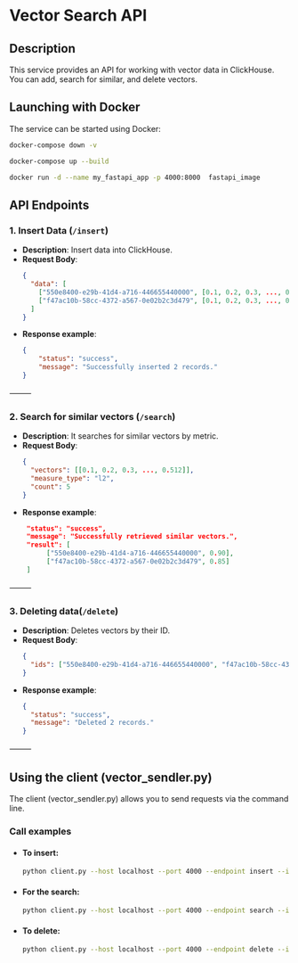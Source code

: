 # Vector Search API

## Description
This service provides an API for working with vector data in ClickHouse.  
You can add, search for similar, and delete vectors.

## **Launching with Docker**
The service can be started using Docker:

```sh
docker-compose down -v

docker-compose up --build

docker run -d --name my_fastapi_app -p 4000:8000  fastapi_image 
```

## API Endpoints

### 1. Insert Data (`/insert`)
- **Description**: Insert data into ClickHouse.
- **Request Body**:
  ```json
  {
    "data": [
      ["550e8400-e29b-41d4-a716-446655440000", [0.1, 0.2, 0.3, ..., 0.512]],
      ["f47ac10b-58cc-4372-a567-0e02b2c3d479", [0.1, 0.2, 0.3, ..., 0.512]]
    ]
  }

- **Response example**:
  ```json 
  {
      "status": "success",
      "message": "Successfully inserted 2 records."
  }

⸻

### 2. Search for similar vectors (`/search`)
- **Description**: It searches for similar vectors by metric.
- **Request Body**:
  ```json
  {
    "vectors": [[0.1, 0.2, 0.3, ..., 0.512]],
    "measure_type": "l2",
    "count": 5
  }

- **Response example**:
  ```json 
   "status": "success",
   "message": "Successfully retrieved similar vectors.",
   "result": [
        ["550e8400-e29b-41d4-a716-446655440000", 0.90],
        ["f47ac10b-58cc-4372-a567-0e02b2c3d479", 0.85]
   ]

⸻


### 3. Deleting data(`/delete`)
- **Description**: Deletes vectors by their ID.
- **Request Body**:
  ```json
  {
    "ids": ["550e8400-e29b-41d4-a716-446655440000", "f47ac10b-58cc-4372-a567-0e02b2c3d479"]
  }

- **Response example**:
  ```json 
  {
    "status": "success",
    "message": "Deleted 2 records."
  }

⸻

## Using the client (vector_sendler.py)

The client (vector_sendler.py) allows you to send requests via the command line.

### Call examples

- #### To insert:
  ```sh
  python client.py --host localhost --port 4000 --endpoint insert --input_path data.json --output_path response.json
  ```
- #### For the search:
  ```sh
  python client.py --host localhost --port 4000 --endpoint search --input_path query.json --output_path search_response.json --measure_type l2 --count 10
  ```
- #### To delete:
  ```sh
  python client.py --host localhost --port 4000 --endpoint delete --input_path delete.json --output_path delete_response.json
  ```
